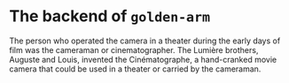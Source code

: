 # The backend of `golden-arm`

The person who operated the camera in a theater during the early days of film was the cameraman or cinematographer. The Lumière brothers, Auguste and Louis, invented the Cinématographe, a hand-cranked movie camera that could be used in a theater or carried by the cameraman.